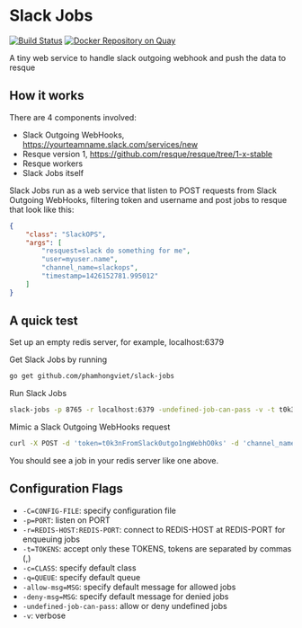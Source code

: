 # Slack Jobs
[![Build Status](https://travis-ci.org/phamhongviet/slack-jobs.svg)](https://travis-ci.org/phamhongviet/slack-jobs)
[![Docker Repository on Quay](https://quay.io/repository/phamhongviet/slack-jobs/status "Docker Repository on Quay")](https://quay.io/repository/phamhongviet/slack-jobs)

A tiny web service to handle slack outgoing webhook and push the data to resque

## How it works
There are 4 components involved:
* Slack Outgoing WebHooks, https://yourteamname.slack.com/services/new
* Resque version 1, https://github.com/resque/resque/tree/1-x-stable
* Resque workers
* Slack Jobs itself

Slack Jobs run as a web service that listen to POST requests from Slack Outgoing WebHooks, filtering token and username and post jobs to resque that look like this:

```json
{
	"class": "SlackOPS",
	"args": [
		"resquest=slack do something for me",
		"user=myuser.name",
		"channel_name=slackops",
		"timestamp=1426152781.995012"
	]
}
```

## A quick test
Set up an empty redis server, for example, localhost:6379

Get Slack Jobs by running

```sh
go get github.com/phamhongviet/slack-jobs
```

Run Slack Jobs

```sh
slack-jobs -p 8765 -r localhost:6379 -undefined-job-can-pass -v -t t0k3nFromSlack0utgo1ngWebhO0ks
```

Mimic a Slack Outgoing WebHooks request

```sh
curl -X POST -d 'token=t0k3nFromSlack0utgo1ngWebhO0ks' -d 'channel_name=slackops' -d 'timestamp=1426152781.995012' -d 'user_name=myuser.name' -d 'text=ops: slack do something for me' -d 'trigger_word=ops:' localhost:8765/api
```

You should see a job in your redis server like one above.

## Configuration Flags
* `-C=CONFIG-FILE`: specify configuration file
* `-p=PORT`: listen on PORT
* `-r=REDIS-HOST:REDIS-PORT`: connect to REDIS-HOST at REDIS-PORT for enqueuing jobs
* `-t=TOKENS`: accept only these TOKENS, tokens are separated by commas (,)
* `-c=CLASS`: specify default class
* `-q=QUEUE`: specify default queue
* `-allow-msg=MSG`: specify default message for allowed jobs
* `-deny-msg=MSG`: specify default message for denied jobs
* `-undefined-job-can-pass`: allow or deny undefined jobs
* `-v`: verbose

